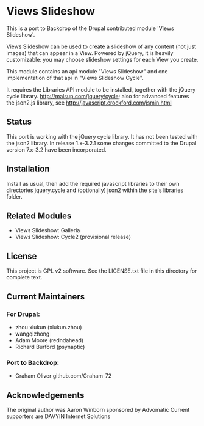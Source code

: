 # Views Slideshow

This is a port to Backdrop of the Drupal contributed module 'Views Slideshow'. 

Views Slideshow can be used to create a slideshow of any content (not just images)
that can appear in a View. Powered by jQuery, it is heavily customizable: 
you may choose slideshow settings for each View you create.

This module contains an api module "Views Slideshow" and one implementation of
that api in "Views Slideshow Cycle".

It requires the Libraries API module to be installed, together with the
jQuery cycle library. http://malsup.com/jquery/cycle; also for advanced features
the json2.js library, see http://javascript.crockford.com/jsmin.html


## Status
This port is working with the jQuery cycle library. It has not been
tested with the json2 library. 
In release 1.x-3.2.1 some changes committed to the Drupal version 7.x-3.2
have been incorporated.

## Installation

Install as usual, then add the required javascript libraries to their own directories 
jquery.cycle and (optionally) json2 within the site's libraries folder.

## Related Modules

+ Views Slideshow: Galleria
+ Views Slideshow: Cycle2 (provisional release)

## License

This project is GPL v2 software. See the LICENSE.txt file in this directory for complete text.
    
    
## Current Maintainers

### For Drupal:
+ zhou xiukun (xiukun.zhou)
+ wangqizhong
+ Adam Moore (redndahead)
+ Richard Burford (psynaptic)

### Port to Backdrop:
+ Graham Oliver github.com/Graham-72

## Acknowledgements

The original author was Aaron Winborn sponsored by Advomatic
Current supporters are DAVYIN Internet Solutions
